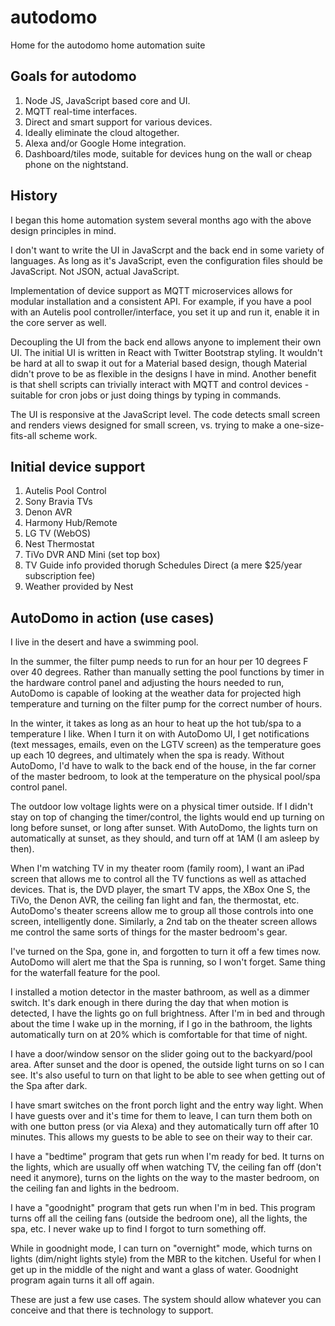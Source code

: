 # autodomo
Home for the autodomo home automation suite

## Goals for autodomo

1. Node JS, JavaScript based core and UI.
2. MQTT real-time interfaces.
3. Direct and smart support for various devices.
4. Ideally eliminate the cloud altogether.
5. Alexa and/or Google Home integration.
6. Dashboard/tiles mode, suitable for devices hung on the wall or cheap phone on the nightstand.

## History

I began this home automation system several months ago with the above design principles in mind.

I don't want to write the UI in JavaScrpt and the back end in some variety of languages.  As long as
it's JavaScript, even the configuration files should be JavaScript. Not JSON, actual JavaScript.

Implementation of device support as MQTT microservices allows for modular installation and a consistent API.  For example, if you have a pool with an Autelis pool controller/interface, you set it up and run it, enable it in the core server as well.

Decoupling the UI from the back end allows anyone to implement their own UI.  The initial UI is written in React with Twitter Bootstrap styling.  It wouldn't be hard at all to swap it out for a Material based design, though Material didn't prove to be as flexible in the designs I have in mind.  Another benefit is that shell scripts can trivially interact with MQTT and control devices - suitable for cron jobs or just doing things by typing in commands.

The UI is responsive at the JavaScript level.  The code detects small screen and renders views designed for small screen, vs. trying to make a one-size-fits-all scheme work.

## Initial device support
1. Autelis Pool Control
2. Sony Bravia TVs
3. Denon AVR
4. Harmony Hub/Remote
5. LG TV (WebOS)
6. Nest Thermostat
7. TiVo DVR AND Mini (set top box)
8. TV Guide info provided thorugh Schedules Direct (a mere $25/year subscription fee)
9. Weather provided by Nest

## AutoDomo in action (use cases)

I live in the desert and have a swimming pool.  

In the summer, the filter pump needs to run for an hour per 10 degrees F over 40 degrees.  Rather than manually setting the pool functions by timer in the hardware control panel and adjusting the hours needed to run, AutoDomo is capable of looking at the weather data for projected high temperature and turning on the filter pump for the correct number of hours.

In the winter, it takes as long as an hour to heat up the hot tub/spa to a temperature I like.  When I turn it on with AutoDomo UI, I get notifications (text messages, emails, even on the LGTV screen) as the temperature goes up each 10 degrees, and ultimately when the spa is ready.  Without AutoDomo, I'd have to walk to the back end of the house, in the far corner of the master bedroom, to look at the temperature on the physical pool/spa control panel.

The outdoor low voltage lights were on a physical timer outside.  If I didn't stay on top of changing the timer/control, the lights would end up turning on long before sunset, or long after sunset.  With AutoDomo, the lights turn on automatically at sunset, as they should, and turn off at 1AM (I am asleep by then).

When I'm watching TV in my theater room (family room), I want an iPad screen that allows me to control all the TV functions as well as attached devices.  That is, the DVD player, the smart TV apps, the XBox One S, the TiVo, the Denon AVR, the ceiling fan light and fan, the thermostat, etc.  AutoDomo's theater screens allow me to group all those controls into one screen, intelligently done.  Similarly, a 2nd tab on the theater screen allows me control the same sorts of things for the master bedroom's gear.

I've turned on the Spa, gone in, and forgotten to turn it off a few times now.  AutoDomo will alert me that the Spa is running, so I won't forget.  Same thing for the waterfall feature for the pool.

I installed a motion detector in the master bathroom, as well as a dimmer switch.  It's dark enough in there during the day that when motion is detected, I have the lights go on full brightness.  After I'm in bed and through about the time I wake up in the morning, if I go in the bathroom, the lights automatically turn on at 20% which is comfortable for that time of night.

I have a door/window sensor on the slider going out to the backyard/pool area.  After sunset and the door is opened, the outside light turns on so I can see.  It's also useful to turn on that light to be able to see when getting out of the Spa after dark.

I have smart switches on the front porch light and the entry way light.  When I have guests over and it's time for them to leave, I can turn them both on with one button press (or via Alexa) and they automatically turn off after 10 minutes.  This allows my guests to be able to see on their way to their car.

I have a "bedtime" program that gets run when I'm ready for bed.  It turns on the lights, which are usually off when watching TV, the ceiling fan off (don't need it anymore), turns on the lights on the way to the master bedroom, on the ceiling fan and lights in the bedroom.

I have a "goodnight" program that gets run when I'm in bed.  This program turns off all the ceiling fans (outside the bedroom one), all the lights, the spa, etc.  I never wake up to find I forgot to turn something off.

While in goodnight mode, I can turn on "overnight" mode, which turns on lights (dim/night lights style) from the MBR to the kitchen.  Useful for when I get up in the middle of the night and want a glass of water.  Goodnight program again turns it all off again.

These are just a few use cases.  The system should allow whatever you can conceive and that there is technology to support.

